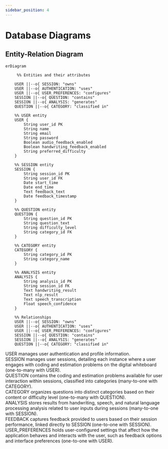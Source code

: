 ```yaml
---
sidebar_position: 4
---
```


# Database Diagrams
## Entity-Relation Diagram
```mermaid
erDiagram

     %% Entities and their attributes

    USER ||--o{ SESSION: "owns"
    USER ||--o{ AUTHENTICATION: "uses"
    USER ||--o{ USER_PREFERENCES: "configures"
    SESSION ||--o{ QUESTION: "contains"
    SESSION ||--o{ ANALYSIS: "generates"
    QUESTION ||--o{ CATEGORY: "classified in"

    %% USER entity
    USER {
        String user_id PK
        String name
        String email
        String password
        Boolean audio_feedback_enabled
        Boolean handwriting_feedback_enabled
        String preferred_difficulty
    }

    %% SESSION entity
    SESSION {
        String session_id PK
        String user_id FK
        Date start_time
        Date end_time
        Text feedback_text
        Date feedback_timestamp
    }

    %% QUESTION entity
    QUESTION {
        String question_id PK
        String question_text
        String difficulty_level
        String category_id FK
    }

    %% CATEGORY entity
    CATEGORY {
        String category_id PK
        String category_name
    }

    %% ANALYSIS entity
    ANALYSIS {
        String analysis_id PK
        String session_id FK
        Text handwriting_result
        Text nlp_result
        Text speech_transcription
        Float speech_confidence
    }

    %% Relationships
    USER ||--o{ SESSION: "owns"
    USER ||--o{ AUTHENTICATION: "uses"
    USER ||--o{ USER_PREFERENCES: "configures"
    SESSION ||--o{ QUESTION: "contains"
    SESSION ||--o{ ANALYSIS: "generates"
    QUESTION ||--o{ CATEGORY: "classified in"
```
USER manages user authentication and profile information.</br>
SESSION manages user sessions, detailing each instance where a user engages with coding and estimation problems on the digital whiteboard (one-to-many with USER). </br>
QUESTION contains the coding and estimation problems available for user interaction within sessions, classified into categories (many-to-one with CATEGORY). </br>
CATEGORY organizes questions into distinct categories based on their content or difficulty level (one-to-many with QUESTION). </br>
ANALYSIS stores results from handwriting, speech, and natural language processing analysis related to user inputs during sessions (many-to-one with SESSION). </br>
FEEDBACK captures feedback provided to users based on their session performance, linked directly to SESSION (one-to-one with SESSION). </br>
USER_PREFERENCES holds user-configured settings that affect how the application behaves and interacts with the user, such as feedback options and interface preferences (one-to-one with USER).
